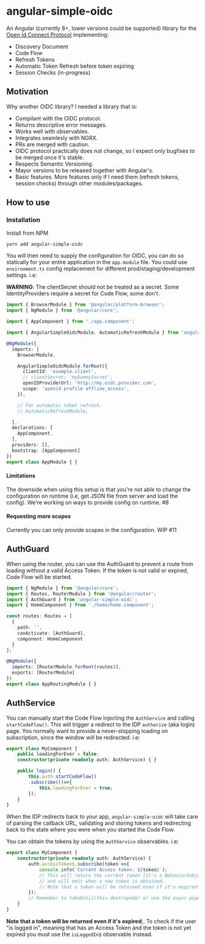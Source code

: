 # angular-simple-oidc

An Angular (currently 8+, lower versions could be supported) library for the [Open Id Connect Protocol](https://openid.net/specs/openid-connect-core-1_0.html) implementing:

* Discovery Document
* Code Flow
* Refresh Tokens
* Automatic Token Refresh before token expiring
* Session Checks (in-progress)

## Motivation

Why another OIDC library?
I needed a library that is:

* Compilant with the OIDC protocol.
* Returns descriptive error messages.
* Works well with observables.
* Integrates seamlesly with NGRX.
* PRs are merged with caution.
* OIDC protocol practically does not change, so I expect only bugfixes to be merged once it's stable.
* Respects Semantic Versioning.
* Mayor versions to be released together with Angular's.
* Basic features. More features only if I need them (refresh tokens, session checks) through other modules/packages.

## How to use

### Installation

Install from NPM

```shell
yarn add angular-simple-oidc
```

You will then need to supply the configuration for OIDC, you can do so statically for your entire application in the `app.module` file. You could use `environment.ts` config replacement for different prod/staging/development settings.
i.e:

**WARNING**: The clientSecret should not be treated as a secret. Some IdentityProviders require a secret for Code Flow, some don't.

```typescript
import { BrowserModule } from '@angular/platform-browser';
import { NgModule } from '@angular/core';

import { AppComponent } from './app.component';

import { AngularSimpleOidcModule, AutomaticRefreshModule } from 'angular-simple-oidc';

@NgModule({
  imports: [
    BrowserModule,

    AngularSimpleOidcModule.forRoot({
      clientId: 'example.client',
      // clientSecret: 'myDummySecret',
      openIDProviderUrl: 'http://my.oidc.provider.com',
      scope: 'openid profile offline_access',
    }),

    // For automatic token refresh.
    // AutomaticRefreshModule,

  ],
  declarations: [
    AppComponent,
  ],
  providers: [],
  bootstrap: [AppComponent]
})
export class AppModule { }

```

#### Limitations

The downside when using this setup is that you're not able to change the configuration on runtime (i.e, get JSON file from server and load the config).
We're working on ways to provide config on runtime. #8

#### Requesting more scopes

Currently you can only provide scopes in the configuration.
WIP #11

## AuthGuard

When using the router, you can use the AuthGuard to prevent a route from loading without a valid Access Token.
If the token is not valid or expired, Code Flow will be started.

```typescript
import { NgModule } from '@angular/core';
import { Routes, RouterModule } from '@angular/router';
import { AuthGuard } from 'angular-simple-oidc';
import { HomeComponent } from './home/home.component';

const routes: Routes = [
  {
    path: '',
    canActivate: [AuthGuard],
    component: HomeComponent
  }
];

@NgModule({
  imports: [RouterModule.forRoot(routes)],
  exports: [RouterModule]
})
export class AppRoutingModule { }

```

## AuthService

You can manually start the Code Flow injecting the `AuthService` and calling `startCodeFlow()`.
This will trigger a redirect to the IDP `authorize` (aka login) page.
You normally want to provide a never-stopping loading on subscription, since the window will be redirected. i.e:

```typescript
export class MyComponent {
    public loadingForEver = false;
    constructor(private readonly auth: AuthService) { }

    public login() {
        this.auth.startCodeFlow()
        .subscribe(()=>{
            this.loadingForEver = true;
        });
    }
}
```

When the IDP redirects back to your app, `angular-simple-oidc` will take care of parsing the callback URL, validating and storing tokens and redirecting back to the state where you were when you started the Code Flow.

You can obtain the tokens by using the `AuthService` observables. i.e:

```typescript
export class MyComponent {
    constructor(private readonly auth: AuthService) {
        auth.accessToken$.subscribe(token =>{
            console.info(`Current Access token: ${token}`);
            // This will return the current token (it's a BehaviorSubject)
            // and will emit when a new token is obtained.
            // Note that a token will be returned even if it's expired
        });
        // Remember to takeUntil(this.destroyed$) or use the async pipe to prevent memory leaks.
    }
}
```

**Note that a token will be returned even if it's expired**;.
To check if the user "is logged in", meaning that has an Access Token and the token is not yet expired you must use the `isLoggedIn$` observable instead.

